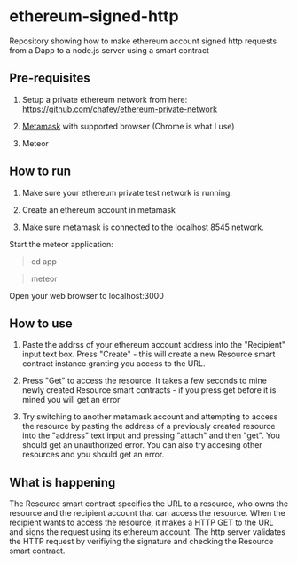 # ethereum-signed-http
Repository showing how to make ethereum account signed http requests from a Dapp
to a node.js server using a smart contract

Pre-requisites
--------------

1) Setup a private ethereum network from here: https://github.com/chafey/ethereum-private-network

2) [Metamask](https://metamask.io/) with supported browser (Chrome is what I use)

3) Meteor

How to run
----------

1) Make sure your ethereum private test network is running.  

2) Create an ethereum account in metamask

3) Make sure metamask is connected to the localhost 8545 network.  

Start the meteor application:

> cd app

> meteor

Open your web browser to localhost:3000

How to use
----------

1) Paste the addrss of your ethereum account address into the "Recipient"
   input text box.  Press "Create" - this will create a new Resource
   smart contract instance granting you access to the URL.

2) Press "Get" to access the resource.  It takes a few seconds to mine
   newly created Resource smart contracts - if you press get before it is
   mined you will get an error

3) Try switching to another metamask account and attempting to access
   the resource by pasting the address of a previously created resource
   into the "address" text input and pressing "attach" and then "get".  You
   should get an unauthorized error.  You can also try accesing other
   resources and you should get an error.


What is happening
-----------------

The Resource smart contract specifies the URL to a resource, who owns the
resource and the recipient account that can access the resource.  When the
recipient wants to access the resource, it makes a HTTP GET to the URL
and signs the request using its ethereum account.  The http server validates
the HTTP request by verifiying the signature and checking the Resource
smart contract.
